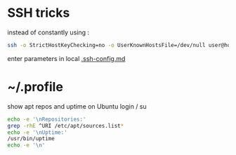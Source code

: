 # SSH tricks

instead of constantly using : 

```bash
ssh -o StrictHostKeyChecking=no -o UserKnownHostsFile=/dev/null user@host
```
enter parameters in local  [.ssh-config.md](https://github.com/smirnov-mi/tech/blob/main/ssh/.ssh-config.md)

# ~/.profile

show apt repos and uptime on Ubuntu login / su
```bash
echo -e '\nRepositories:'
grep -rhE ^URI /etc/apt/sources.list*
echo -e '\nUptime:'
/usr/bin/uptime
echo -e '\n'
```
